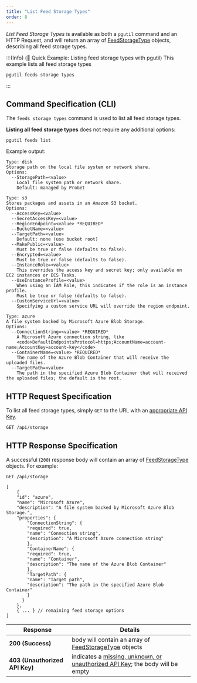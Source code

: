 ```yaml
---
title: "List Feed Storage Types"
order: 8
---
```


*List Feed Storage Types* is available as both a `pgutil` command and an HTTP Request, and will return an array of [FeedStorageType](/docs/proget/reference-api/feeds/proget-api-feeds#type-object) objects, describing all feed storage types.

:::(Info) (🚀 Quick Example: Listing feed storage types with pgutil)
This example lists all feed storage types

```
pgutil feeds storage types
```
:::

## Command Specification (CLI)
The `feeds storage types` command is used to list all feed storage types.

**Listing all feed storage types** does not require any additional options:

```
pgutil feeds list
```

Example output:

```
Type: disk
Storage path on the local file system or network share.
Options:
  --StoragePath=<value>
    Local file system path or network share.
    Default: managed by ProGet

Type: s3
Stores packages and assets in an Amazon S3 bucket.
Options:
  --AccessKey=<value>
  --SecretAccessKey=<value>
  --RegionEndpoint=<value> *REQUIRED*
  --BucketName=<value>
  --TargetPath=<value>
    Default: none (use bucket root)
  --MakePublic=<value>
    Must be true or false (defaults to false).
  --Encrypted=<value>
    Must be true or false (defaults to false).
  --InstanceRole=<value>
    This overrides the access key and secret key; only available on EC2 instances or ECS Tasks.
  --UseInstanceProfile=<value>
    When using an IAM Role, this indicates if the role is an instance profile.
    Must be true or false (defaults to false).
  --CustomServiceUrl=<value>
    Specifying a custom service URL will override the region endpoint.

Type: azure
A file system backed by Microsoft Azure Blob Storage.
Options:
  --ConnectionString=<value> *REQUIRED*
    A Microsoft Azure connection string, like
    <code>DefaultEndpointsProtocol=https;AccountName=account-name;AccountKey=account-key</code>
  --ContainerName=<value> *REQUIRED*
    The name of the Azure Blob Container that will receive the uploaded files.
  --TargetPath=<value>
    The path in the specified Azure Blob Container that will received the uploaded files; the default is the root.
```

## HTTP Request Specification
To list all feed storage types, simply `GET` to the URL with an [appropriate API Key](/docs/proget/reference-api/feeds/proget-api-feeds#authentication).

```
GET /api/storage
```

## HTTP Response Specification
A successful (`200`) response body will contain an array of [FeedStorageType](/docs/proget/reference-api/feeds/proget-api-feeds#type-object) objects. For example:

```
GET /api/storage

[
    {
    "id": "azure",
    "name": "Microsoft Azure",
    "description": "A file system backed by Microsoft Azure Blob Storage.",
    "properties": {
        "ConnectionString": {
        "required": true,
        "name": "Connection string",
        "description": "A Microsoft Azure connection string"
        },
        "ContainerName": {
        "required": true,
        "name": "Container",
        "description": "The name of the Azure Blob Container"
        },
        "TargetPath": {
        "name": "Target path",
        "description": "The path in the specified Azure Blob Container"
        }
      }
    },
    { ... } // remaining feed storage options
]
```

| Response | Details |
|---|---|
| **200 (Success)** | body will contain an array of [FeedStorageType](/docs/proget/reference-api/feeds/proget-api-feeds#type-object) objects |
| **403 (Unauthorized API Key)** | indicates a [missing, unknown, or unauthorized API Key](/docs/proget/reference-api/feeds/proget-api-feeds#authentication); the body will be empty |